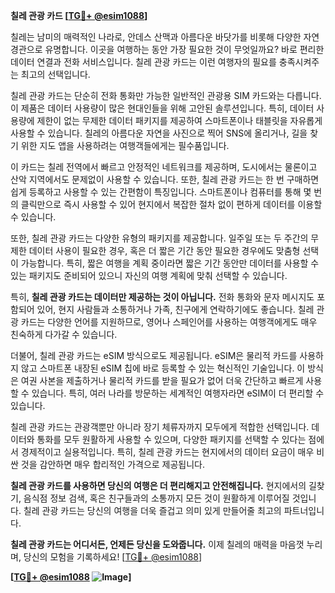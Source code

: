 **칠레 관광 카드 [[TG💪+ @esim1088](https://t.me/s/esim1088)]**

칠레는 남미의 매력적인 나라로, 안데스 산맥과 아름다운 바닷가를 비롯해 다양한 자연 경관으로 유명합니다. 이곳을 여행하는 동안 가장 필요한 것이 무엇일까요? 바로 편리한 데이터 연결과 전화 서비스입니다. 칠레 관광 카드는 이런 여행자의 필요를 충족시켜주는 최고의 선택입니다.

칠레 관광 카드는 단순히 전화 통화만 가능한 일반적인 관광용 SIM 카드와는 다릅니다. 이 제품은 데이터 사용량이 많은 현대인들을 위해 고안된 솔루션입니다. 특히, 데이터 사용량에 제한이 없는 무제한 데이터 패키지를 제공하여 스마트폰이나 태블릿을 자유롭게 사용할 수 있습니다. 칠레의 아름다운 자연을 사진으로 찍어 SNS에 올리거나, 길을 찾기 위한 지도 앱을 사용하려는 여행객들에게는 필수품입니다.

이 카드는 칠레 전역에서 빠르고 안정적인 네트워크를 제공하며, 도시에서는 물론이고 산악 지역에서도 문제없이 사용할 수 있습니다. 또한, 칠레 관광 카드는 한 번 구매하면 쉽게 등록하고 사용할 수 있는 간편함이 특징입니다. 스마트폰이나 컴퓨터를 통해 몇 번의 클릭만으로 즉시 사용할 수 있어 현지에서 복잡한 절차 없이 편하게 데이터를 이용할 수 있습니다.

또한, 칠레 관광 카드는 다양한 유형의 패키지를 제공합니다. 일주일 또는 두 주간의 무제한 데이터 사용이 필요한 경우, 혹은 더 짧은 기간 동안 필요한 경우에도 맞춤형 선택이 가능합니다. 특히, 짧은 여행을 계획 중이라면 짧은 기간 동안만 데이터를 사용할 수 있는 패키지도 준비되어 있으니 자신의 여행 계획에 맞춰 선택할 수 있습니다.

특히, **칠레 관광 카드는 데이터만 제공하는 것이 아닙니다.** 전화 통화와 문자 메시지도 포함되어 있어, 현지 사람들과 소통하거나 가족, 친구에게 연락하기에도 좋습니다. 칠레 관광 카드는 다양한 언어를 지원하므로, 영어나 스페인어를 사용하는 여행객에게도 매우 친숙하게 다가갈 수 있습니다.

더불어, 칠레 관광 카드는 eSIM 방식으로도 제공됩니다. eSIM은 물리적 카드를 사용하지 않고 스마트폰 내장된 eSIM 칩에 바로 등록할 수 있는 혁신적인 기술입니다. 이 방식은 여권 사본을 제출하거나 물리적 카드를 받을 필요가 없어 더욱 간단하고 빠르게 사용할 수 있습니다. 특히, 여러 나라를 방문하는 세계적인 여행자라면 eSIM이 더 편리할 수 있습니다.

칠레 관광 카드는 관광객뿐만 아니라 장기 체류자까지 모두에게 적합한 선택입니다. 데이터와 통화를 모두 원활하게 사용할 수 있으며, 다양한 패키지를 선택할 수 있다는 점에서 경제적이고 실용적입니다. 특히, 칠레 관광 카드는 현지에서의 데이터 요금이 매우 비싼 것을 감안하면 매우 합리적인 가격으로 제공됩니다.

**칠레 관광 카드를 사용하면 당신의 여행은 더 편리해지고 안전해집니다.** 현지에서의 길찾기, 음식점 정보 검색, 혹은 친구들과의 소통까지 모든 것이 원활하게 이루어질 것입니다. 칠레 관광 카드는 당신의 여행을 더욱 즐겁고 의미 있게 만들어줄 최고의 파트너입니다.

**칠레 관광 카드는 어디서든, 언제든 당신을 도와줍니다.** 이제 칠레의 매력을 마음껏 누리며, 당신의 모험을 기록하세요! [[TG💪+ @esim1088](https://t.me/s/esim1088)]

**[[TG💪+ @esim1088](https://t.me/s/esim1088) ![Image](https://i.postimg.cc/Y0z9fWf4/image.png)]**